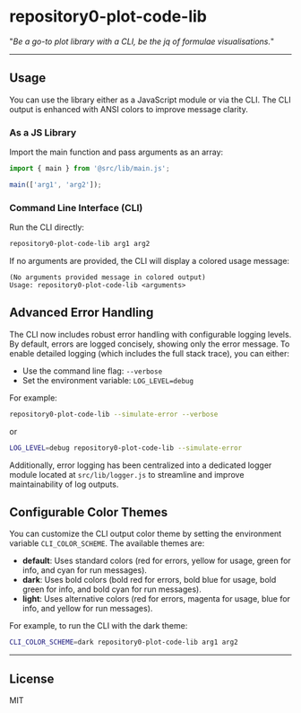 # repository0-plot-code-lib

"_Be a go-to plot library with a CLI, be the jq of formulae visualisations._"

---

## Usage

You can use the library either as a JavaScript module or via the CLI. The CLI output is enhanced with ANSI colors to improve message clarity.

### As a JS Library

Import the main function and pass arguments as an array:

```js
import { main } from '@src/lib/main.js';

main(['arg1', 'arg2']);
```

### Command Line Interface (CLI)

Run the CLI directly:

```bash
repository0-plot-code-lib arg1 arg2
```

If no arguments are provided, the CLI will display a colored usage message:

```
(No arguments provided message in colored output)
Usage: repository0-plot-code-lib <arguments>
```

## Advanced Error Handling

The CLI now includes robust error handling with configurable logging levels. By default, errors are logged concisely, showing only the error message. To enable detailed logging (which includes the full stack trace), you can either:

- Use the command line flag: `--verbose`
- Set the environment variable: `LOG_LEVEL=debug`

For example:

```bash
repository0-plot-code-lib --simulate-error --verbose
```

or

```bash
LOG_LEVEL=debug repository0-plot-code-lib --simulate-error
```

Additionally, error logging has been centralized into a dedicated logger module located at `src/lib/logger.js` to streamline and improve maintainability of log outputs.

## Configurable Color Themes

You can customize the CLI output color theme by setting the environment variable `CLI_COLOR_SCHEME`. The available themes are:

- **default**: Uses standard colors (red for errors, yellow for usage, green for info, and cyan for run messages).
- **dark**: Uses bold colors (bold red for errors, bold blue for usage, bold green for info, and bold cyan for run messages).
- **light**: Uses alternative colors (red for errors, magenta for usage, blue for info, and yellow for run messages).

For example, to run the CLI with the dark theme:

```bash
CLI_COLOR_SCHEME=dark repository0-plot-code-lib arg1 arg2
```

---

## License

MIT
